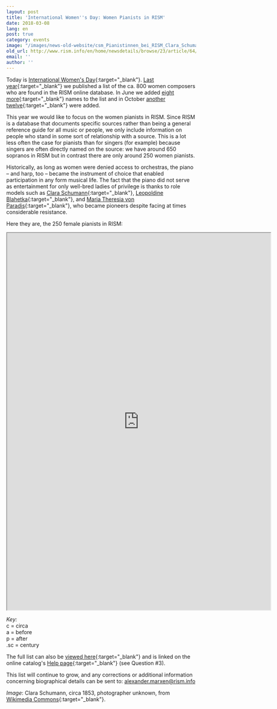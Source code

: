 ```yaml
---
layout: post
title: 'International Women''s Day: Women Pianists in RISM'
date: 2018-03-08
lang: en
post: true
category: events
image: "/images/news-old-website/csm_Pianistinnen_bei_RISM_Clara_Schumann_1853_d73ea77a21.jpg"
old_url: http://www.rism.info/en/home/newsdetails/browse/23/article/64/international-womens-day-women-pianists-in-rism.html
email: ''
author: ''
---
```


Today is [International Women's Day](https://www.internationalwomensday.com/){:target="_blank"}. [Last year](/events/2017/03/08/international-womens-day-women-composers-in.html){:target="_blank"} we published a list of the ca. 800 women composers who are found in the RISM online database. In June we added [eight more](/new_at_rism/2017/06/29/eight-more-women-composers.html){:target="_blank"} names to the list and in October [another twelve](/new_at_rism/2017/10/19/twelve-more-women-composers.html){:target="_blank"} were added.

This year we would like to focus on the women pianists in RISM. Since RISM is a database that documents specific sources rather than being a general reference guide for all music or people, we only include information on people who stand in some sort of relationship with a source. This is a lot less often the case for pianists than for singers (for example) because singers are often directly named on the source: we have around 650 sopranos in RISM but in contrast there are only around 250 women pianists.

Historically, as long as women were denied access to orchestras, the piano – and harp, too – became the instrument of choice that enabled participation in any form musical life. The fact that the piano did not serve as entertainment for only well-bred ladies of privilege is thanks to role models such as [Clara Schumann](https://opac.rism.info/search?View=rism&q=clara+schumann&Language=en){:target="_blank"}, [Leopoldine Blahetka](https://opac.rism.info/search?View=rism&q=Leopoldine+Blahetka&Language=en){:target="_blank"}, and [Maria Theresia von Paradis](https://opac.rism.info/search?View=rism&q=Maria+Theresia+von+Paradis&Language=en){:target="_blank"}, who became pioneers despite facing at times considerable resistance.

Here they are, the 250 female pianists in RISM:

<iframe src="https://docs.google.com/spreadsheets/d/e/2PACX-1vQOsk3Yk_-3TynlK78oqkJBF-RQYBtlqmJCLQOrMpma6UfiShVfkNNiBSE9OTc8ZNui0UtC7dsNSLaD/pubhtml?widget=true&amp;headers=false" width="700" height="1000"></iframe>

_Key:_  
c = circa  
a = before  
p = after  
.sc = century

The full list can also be [viewed here](https://www.google.com/fusiontables/DataSource?docid=1n_oOky_F-B1bWWvUZ-egP-RgbymvtP3UAYdytHX5){:target="_blank"} and is linked on the online catalog's [Help page](https://opac.rism.info/index.php?id=4&L=1#c147){:target="_blank"} (see Question #3).

This list will continue to grow, and any corrections or additional information concerning biographical details can be sent to: [alexander.marxen@rism.info](mailto:alexander.marxen@rism.info)

_Image_: Clara Schumann, circa 1853, photographer unknown, from [Wikimedia Commons](https://commons.wikimedia.org/w/index.php?curid=507751){:target="_blank"}.
